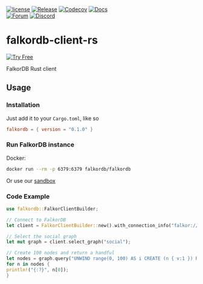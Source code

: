 [![license](https://img.shields.io/github/license/falkordb/falkordb-rs.svg)](https://github.com/falkordb/falkordb-rs)
[![Release](https://img.shields.io/github/release/falkordb/falkordb-rs.svg)](https://github.com/falkordb/falkordb-rs/releases/latest)
[![Codecov](https://codecov.io/gh/falkordb/falkordb-rs/branch/main/graph/badge.svg)](https://codecov.io/gh/falkordb/falkordb-rs)
[![Docs](https://img.shields.io/docsrs/:crate)](https://docs.rs/crate/falkordb/0.1.0)\
[![Forum](https://img.shields.io/badge/Forum-falkordb-blue)](https://github.com/orgs/FalkorDB/discussions)
[![Discord](https://img.shields.io/discord/1146782921294884966?style=flat-square)](https://discord.gg/ErBEqN9E)

# falkordb-client-rs

[![Try Free](https://img.shields.io/badge/Try%20Free-FalkorDB%20Cloud-FF8101?labelColor=FDE900&style=for-the-badge&link=https://app.falkordb.cloud)](https://app.falkordb.cloud)

FalkorDB Rust client

## Usage

### Installation

Just add it to your `Cargo.toml`, like so

```toml
falkordb = { version = "0.1.0" }
```

### Run FalkorDB instance

Docker:

```sh
docker run --rm -p 6379:6379 falkordb/falkordb
```

Or use our [sandbox](https://cloud.falkordb.com/sandbox)

### Code Example

```rust
use falkordb::FalkorClientBuilder;

// Connect to FalkorDB
let client = FalkorClientBuilder::new().with_connection_info("falkor://127.0.0.1:6379".try_into().unwrap()).build().unwrap();

// Select the social graph
let mut graph = client.select_graph("social");

// Create 100 nodes and return a handful
let nodes = graph.query("UNWIND range(0, 100) AS i CREATE (n { v:1 }) RETURN n LIMIT 10").with_timeout(5000).perform().unwrap().data;
for n in nodes {
println!("{:?}", n[0]);
}
```
